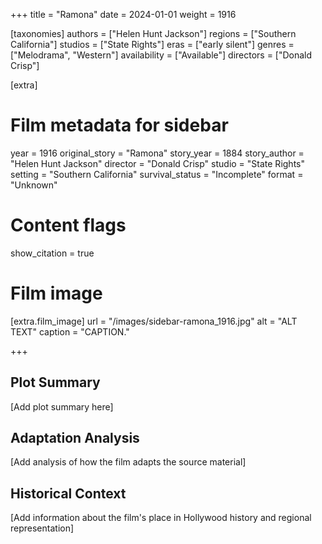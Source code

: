 +++
title = "Ramona"
date = 2024-01-01
weight = 1916

[taxonomies]
authors = ["Helen Hunt Jackson"]
regions = ["Southern California"]
studios = ["State Rights"]
eras = ["early silent"]
genres = ["Melodrama", "Western"]
availability = ["Available"]
directors = ["Donald Crisp"]

[extra]
# Film metadata for sidebar
year = 1916
original_story = "Ramona"
story_year = 1884
story_author = "Helen Hunt Jackson"
director = "Donald Crisp"
studio = "State Rights"
setting = "Southern California"
survival_status = "Incomplete"
format = "Unknown"

# Content flags
show_citation = true

# Film image
[extra.film_image]
url = "/images/sidebar-ramona_1916.jpg"
alt = "ALT TEXT"
caption = "CAPTION."

+++

## Plot Summary

[Add plot summary here]

## Adaptation Analysis

[Add analysis of how the film adapts the source material]

## Historical Context

[Add information about the film's place in Hollywood history and regional representation]